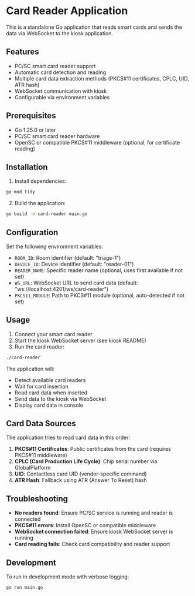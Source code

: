 # Card Reader Application

This is a standalone Go application that reads smart cards and sends the data via WebSocket to the kiosk application.

## Features

- PC/SC smart card reader support
- Automatic card detection and reading
- Multiple card data extraction methods (PKCS#11 certificates, CPLC, UID, ATR hash)
- WebSocket communication with kiosk
- Configurable via environment variables

## Prerequisites

- Go 1.25.0 or later
- PC/SC smart card reader hardware
- OpenSC or compatible PKCS#11 middleware (optional, for certificate reading)

## Installation

1. Install dependencies:
```bash
go mod tidy
```

2. Build the application:
```bash
go build -o card-reader main.go
```

## Configuration

Set the following environment variables:

- `ROOM_ID`: Room identifier (default: "triage-1")
- `DEVICE_ID`: Device identifier (default: "reader-01")
- `READER_NAME`: Specific reader name (optional, uses first available if not set)
- `WS_URL`: WebSocket URL to send card data (default: "ws://localhost:4201/ws/card-reader")
- `PKCS11_MODULE`: Path to PKCS#11 module (optional, auto-detected if not set)

## Usage

1. Connect your smart card reader
2. Start the kiosk WebSocket server (see kiosk README)
3. Run the card reader:
```bash
./card-reader
```

The application will:
- Detect available card readers
- Wait for card insertion
- Read card data when inserted
- Send data to the kiosk via WebSocket
- Display card data in console

## Card Data Sources

The application tries to read card data in this order:

1. **PKCS#11 Certificates**: Public certificates from the card (requires PKCS#11 middleware)
2. **CPLC (Card Production Life Cycle)**: Chip serial number via GlobalPlatform
3. **UID**: Contactless card UID (vendor-specific command)
4. **ATR Hash**: Fallback using ATR (Answer To Reset) hash

## Troubleshooting

- **No readers found**: Ensure PC/SC service is running and reader is connected
- **PKCS#11 errors**: Install OpenSC or compatible middleware
- **WebSocket connection failed**: Ensure kiosk WebSocket server is running
- **Card reading fails**: Check card compatibility and reader support

## Development

To run in development mode with verbose logging:
```bash
go run main.go
```
